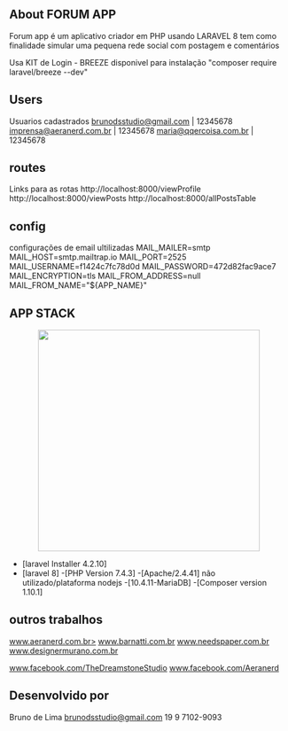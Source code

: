 ## About FORUM APP

Forum app é um aplicativo criador em PHP usando LARAVEL 8 
tem como finalidade simular uma pequena rede social 
com postagem e comentários

Usa KIT de Login - BREEZE disponivel para instalação
"composer require laravel/breeze --dev"

## Users
Usuarios cadastrados
brunodsstudio@gmail.com | 12345678
imprensa@aeranerd.com.br | 12345678
maria@qqercoisa.com.br | 12345678


## routes
Links para as rotas
http://localhost:8000/viewProfile
http://localhost:8000/viewPosts
http://localhost:8000/allPostsTable


## config
configurações de email ultilizadas
MAIL_MAILER=smtp
MAIL_HOST=smtp.mailtrap.io
MAIL_PORT=2525
MAIL_USERNAME=f1424c7fc78d0d
MAIL_PASSWORD=472d82fac9ace7
MAIL_ENCRYPTION=tls
MAIL_FROM_ADDRESS=null
MAIL_FROM_NAME="${APP_NAME}"


## APP STACK
<p align="center"><a href="https://laravel.com" target="_blank"><img src="https://raw.githubusercontent.com/laravel/art/master/logo-lockup/5%20SVG/2%20CMYK/1%20Full%20Color/laravel-logolockup-cmyk-red.svg" width="400"></a></p>

- [laravel Installer 4.2.10]
- [laravel 8]
 -[PHP Version 7.4.3]
 -[Apache/2.4.41] não utilizado/plataforma nodejs
 -[10.4.11-MariaDB]
 -[Composer version 1.10.1]

## outros trabalhos
<a href="https://www.aeranerd.com.br" target="_blank">www.aeranerd.com.br></a>
<a href="https://www.barnatti.com.br" target="_blank">www.barnatti.com.br</a>
<a href="http://www.needspaper.com.br" target="_blank">www.needspaper.com.br</a>
<a href="http://www.designermurano.com.br" target="_blank">www.designermurano.com.br</a>

<a href="https://www.facebook.com/TheDreamstoneStudio" target="_blank">www.facebook.com/TheDreamstoneStudio</a>
<a href="https://www.facebook.com/Aeranerd" target="_blank">www.facebook.com/Aeranerd</a>


## Desenvolvido por 
Bruno de Lima
brunodsstudio@gmail.com
19 9 7102-9093

